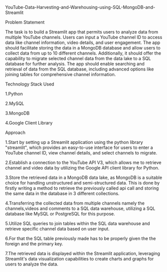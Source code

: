 YouTube-Data-Harvesting-and-Warehousing-using-SQL-MongoDB-and-Streamlit

Problem Statement

The task is to build a Streamlit app that permits users to analyze data from multiple YouTube channels.
Users can input a YouTube channel ID to access data like channel information, video details, and user engagement. 
The app should facilitate storing the data in a MongoDB database and allow users to collect data from up to 10 different channels. 
Additionally, it should offer the capability to migrate selected channel data from the data lake to a SQL database for further analysis. 
The app should enable searching and retrieval of data from the SQL database, including advanced options like joining tables for comprehensive channel information.

Technology Stack Used

1.Python

2.MySQL

3.MongoDB

4.Google Client Library

Approach

1.Start by setting up a Streamlit application using the python library "streamlit", which provides an easy-to-use interface for users to enter a YouTube channel ID, view channel details, and select channels to migrate.

2.Establish a connection to the YouTube API V3, which allows me to retrieve channel and video data by utilizing the Google API client library for Python.

3.Store the retrieved data in a MongoDB data lake, as MongoDB is a suitable choice for handling unstructured and semi-structured data. This is done by firstly writing a method to retrieve the previously called api call and storing the same data in the database in 3 
different collections.

4.Transferring the collected data from multiple channels namely the channels,videos and comments to a SQL data warehouse, utilizing a SQL database like MySQL or PostgreSQL for this purpose.

5.Utilize SQL queries to join tables within the SQL data warehouse and retrieve specific channel data based on user input.

6.For that the SQL table previously made has to be properly given the the foreign and the primary key.

7.The retrieved data is displayed within the Streamlit application, leveraging Streamlit's data visualization capabilities to create charts and graphs for users to analyze the data.
